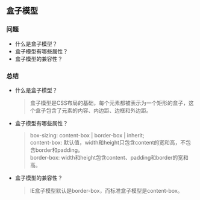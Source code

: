 ## 盒子模型

### 问题
- 什么是盒子模型？
- 盒子模型有哪些属性？
- 盒子模型的兼容性？

### 总结
- 什么是盒子模型？
  > 盒子模型是CSS布局的基础，每个元素都被表示为一个矩形的盒子，这个盒子包含了元素的内容、内边距、边框和外边距。    
- 盒子模型有哪些属性？
  > box-sizing: content-box | border-box | inherit;    
  > content-box: 默认值，width和height只包含content的宽和高，不包含border和padding。    
  > border-box: width和height包含content、padding和border的宽和高。

- 盒子模型的兼容性？
  > IE盒子模型默认是border-box，而标准盒子模型是content-box。
